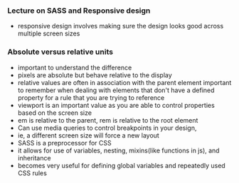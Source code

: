 ### Lecture on SASS and Responsive design
- responsive design involves making sure the design looks good across multiple screen sizes


### Absolute versus relative units
- important to understand the difference 
- pixels are absolute but behave relative to the display
- relative values are often in association with the parent element important to remember when dealing with elements that don't have a defined property for a rule that you are trying to reference
- viewport is an important value as you are able to control properties based on the screen size
- em is relative to the parent, rem is relative to the root element
- Can use media queries to control breakpoints in your design,
- ie, a different screen size will force a new layout
- SASS is a preprocessor for CSS
- it allows for use of variables, nesting, mixins(like functions in js), and inheritance 
- becomes very useful for defining global variables and repeatedly used CSS rules